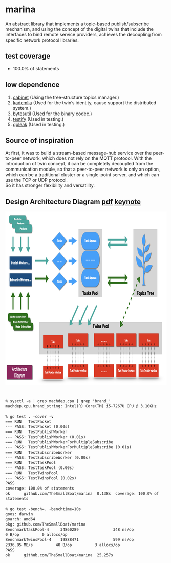 # marina
An abstract library that implements a topic-based publish/subscribe mechanism, 
and using the concept of the digital twins that include the interfaces to bind remote service providers, 
achieves the decoupling from specific network protocol libraries.

## test coverage
* 100.0% of statements

## low dependence
1. [cabinet](https://github.com/TheSmallBoat/cabinet) (Using the tree-structure topics manager.)
2. [kademlia](https://github.com/lithdew/kademlia) (Used for the twin‘s identity, cause support the distributed system.)
3. [bytesutil](https://github.com/lithdew/bytesutil) (Used for the binary codec.)
4. [testify](https://github.com/stretchr/testify) (Used in testing.)
5. [goleak](https://pkg.go.dev/go.uber.org/goleak?tab=doc) (Used in testing.)

## Source of inspiration
At first, it was to build a stream-based message-hub service over the peer-to-peer network, 
which does not rely on the MQTT protocol. With the introduction of twin concept, 
it can be completely decoupled from the communication module, so that a peer-to-peer network is only an option, 
which can be a traditional cluster or a single-point server, and which can use the TCP or UDP protocol.  
So it has stronger flexibility and versatility. 

## Design Architecture Diagram [pdf](https://github.com/TheSmallBoat/marina/blob/master/docs/DesignArchitectureDiagram.pdf) [keynote](https://github.com/TheSmallBoat/marina/blob/master/docs/DesignArchitectureDiagram.key)

<img width ="960" height="540" src="https://github.com/TheSmallBoat/marina/blob/master/docs/DesignArchitectureDiagram.jpeg">

###

```

% sysctl -a | grep machdep.cpu | grep 'brand_'
machdep.cpu.brand_string: Intel(R) Core(TM) i5-7267U CPU @ 3.10GHz

% go test . -cover -v
=== RUN   TestPacket
--- PASS: TestPacket (0.00s)
=== RUN   TestPublishWorker
--- PASS: TestPublishWorker (0.01s)
=== RUN   TestPublishWorkerForMultipleSubscribe
--- PASS: TestPublishWorkerForMultipleSubscribe (0.01s)
=== RUN   TestSubscribeWorker
--- PASS: TestSubscribeWorker (0.00s)
=== RUN   TestTaskPool
--- PASS: TestTaskPool (0.00s)
=== RUN   TestTwinsPool
--- PASS: TestTwinsPool (0.02s)
PASS
coverage: 100.0% of statements
ok      github.com/TheSmallBoat/marina  0.138s  coverage: 100.0% of statements

% go test -bench=. -benchtime=10s
goos: darwin
goarch: amd64
pkg: github.com/TheSmallBoat/marina
BenchmarkTaskPool-4     34860289               348 ns/op               0 B/op          0 allocs/op
BenchmarkTwinsPool-4    19888471               599 ns/op        2336.85 MB/s          40 B/op          3 allocs/op
PASS
ok      github.com/TheSmallBoat/marina  25.257s

```
